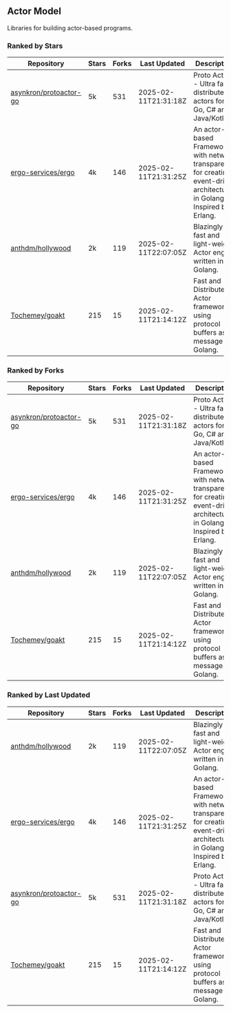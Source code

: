 ## Actor Model

Libraries for building actor-based programs.

### Ranked by Stars

| Repository | Stars | Forks | Last Updated | Description | 
|------------|-------|-------|--------------|-------------|
| [asynkron/protoactor-go](https://github.com/asynkron/protoactor-go) | 5k | 531 | 2025-02-11T21:31:18Z |  Proto Actor - Ultra fast distributed actors for Go, C# and Java/Kotlin. |
| [ergo-services/ergo](https://github.com/ergo-services/ergo) | 4k | 146 | 2025-02-11T21:31:25Z |  An actor-based Framework with network transparency for creating event-driven architecture in Golang. Inspired by Erlang. |
| [anthdm/hollywood](https://github.com/anthdm/hollywood) | 2k | 119 | 2025-02-11T22:07:05Z |  Blazingly fast and light-weight Actor engine written in Golang. |
| [Tochemey/goakt](https://github.com/Tochemey/goakt) | 215 | 15 | 2025-02-11T21:14:12Z |  Fast and Distributed Actor framework using protocol buffers as message for Golang. |

### Ranked by Forks

| Repository | Stars | Forks | Last Updated | Description | 
|------------|-------|-------|--------------|-------------|
| [asynkron/protoactor-go](https://github.com/asynkron/protoactor-go) | 5k | 531 | 2025-02-11T21:31:18Z |  Proto Actor - Ultra fast distributed actors for Go, C# and Java/Kotlin. |
| [ergo-services/ergo](https://github.com/ergo-services/ergo) | 4k | 146 | 2025-02-11T21:31:25Z |  An actor-based Framework with network transparency for creating event-driven architecture in Golang. Inspired by Erlang. |
| [anthdm/hollywood](https://github.com/anthdm/hollywood) | 2k | 119 | 2025-02-11T22:07:05Z |  Blazingly fast and light-weight Actor engine written in Golang. |
| [Tochemey/goakt](https://github.com/Tochemey/goakt) | 215 | 15 | 2025-02-11T21:14:12Z |  Fast and Distributed Actor framework using protocol buffers as message for Golang. |

### Ranked by Last Updated

| Repository | Stars | Forks | Last Updated | Description | 
|------------|-------|-------|--------------|-------------|
| [anthdm/hollywood](https://github.com/anthdm/hollywood) | 2k | 119 | 2025-02-11T22:07:05Z |  Blazingly fast and light-weight Actor engine written in Golang. |
| [ergo-services/ergo](https://github.com/ergo-services/ergo) | 4k | 146 | 2025-02-11T21:31:25Z |  An actor-based Framework with network transparency for creating event-driven architecture in Golang. Inspired by Erlang. |
| [asynkron/protoactor-go](https://github.com/asynkron/protoactor-go) | 5k | 531 | 2025-02-11T21:31:18Z |  Proto Actor - Ultra fast distributed actors for Go, C# and Java/Kotlin. |
| [Tochemey/goakt](https://github.com/Tochemey/goakt) | 215 | 15 | 2025-02-11T21:14:12Z |  Fast and Distributed Actor framework using protocol buffers as message for Golang. |

